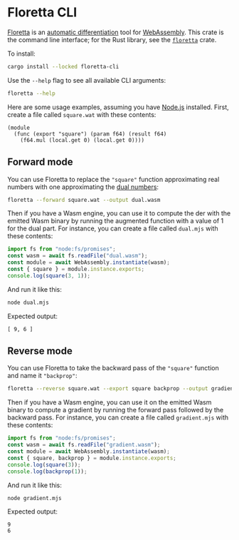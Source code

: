 # Floretta CLI

[Floretta][] is an [automatic differentiation][] tool for [WebAssembly][]. This crate is the command line interface; for the Rust library, see the [`floretta`][] crate.

To install:

```sh
cargo install --locked floretta-cli
```

Use the `--help` flag to see all available CLI arguments:

```sh
floretta --help
```

Here are some usage examples, assuming you have [Node.js][] installed. First, create a file called `square.wat` with these contents:

```wat
(module
  (func (export "square") (param f64) (result f64)
    (f64.mul (local.get 0) (local.get 0))))
```

## Forward mode

You can use Floretta to replace the `"square"` function approximating real numbers with one approximating the [dual numbers][]:

```sh
floretta --forward square.wat --output dual.wasm
```

Then if you have a Wasm engine, you can use it to compute the der with the emitted Wasm binary by running the augmented function with a value of 1 for the dual part. For instance, you can create a file called `dual.mjs` with these contents:

```js
import fs from "node:fs/promises";
const wasm = await fs.readFile("dual.wasm");
const module = await WebAssembly.instantiate(wasm);
const { square } = module.instance.exports;
console.log(square(3, 1));
```

And run it like this:

```sh
node dual.mjs
```

Expected output:

```
[ 9, 6 ]
```

## Reverse mode

You can use Floretta to take the backward pass of the `"square"` function and name it `"backprop"`:

```sh
floretta --reverse square.wat --export square backprop --output gradient.wasm
```

Then if you have a Wasm engine, you can use it on the emitted Wasm binary to compute a gradient by running the forward pass followed by the backward pass. For instance, you can create a file called `gradient.mjs` with these contents:

```js
import fs from "node:fs/promises";
const wasm = await fs.readFile("gradient.wasm");
const module = await WebAssembly.instantiate(wasm);
const { square, backprop } = module.instance.exports;
console.log(square(3));
console.log(backprop(1));
```

And run it like this:

```sh
node gradient.mjs
```

Expected output:

```
9
6
```

[`floretta`]: https://crates.io/crates/floretta
[automatic differentiation]: https://en.wikipedia.org/wiki/Automatic_differentiation
[dual numbers]: https://en.wikipedia.org/wiki/Dual_number
[floretta]: https://github.com/samestep/floretta
[node.js]: https://nodejs.org
[webassembly]: https://webassembly.org/
